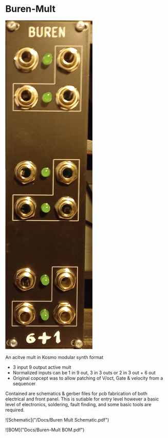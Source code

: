# Buren-Mult

![Buren Photo](/Docs/Buren-Mult-Photo.png)

An acitve mult in Kosmo modular synth format

- 3 input 9 output active mult
- Normalized inputs can be 1 in 9 out, 3 in 3 outs or 2 in 3 out + 6 out
- Original copcept was to allow patching of V/oct, Gate & velocity from a sequencer

Contained are schematics & gerber files for pcb fabrication of both electrical and front panel. This is sutiable for entry level however a basic level of electronics, soldering, fault finding, and some basic tools are required.

![Schematic]("/Docs/Buren Mult Schematic.pdf")

![BOM]("Docs/Buren-Mult BOM.pdf")